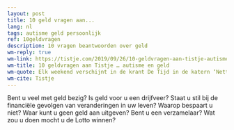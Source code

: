 ```yaml
---
layout: post
title: 10 geld vragen aan...
lang: nl
tags: autisme geld persoonlijk
ref: 10geldvragen
description: 10 vragen beantwoorden over geld
wm-reply: true 
wm-link: https://tistje.com/2019/09/26/10-geldvragen-aan-tistje-autisme-en-geld/
wm-title: 10 geldvragen aan Tistje … autisme en geld
wm-quote: Elk weekend verschijnt in de krant De Tijd in de katern ‘Netto’ een rubriek waarin een bekend of minder bekend persoon tien geldvragen voorgeschoteld krijgt. Het is een van de rubrieken die ik graag lees. Daarom leek het mij leuk om deze een keer op Tistje te zetten. Ben je een blogger? Laat je gerust inspireren en neem het stokje over.
wm-cite: Tistje
---
```




Bent u veel met geld bezig? 
Is geld voor u een drijfveer? 
Staat u stil bij de financiële gevolgen van veranderingen in uw leven? 
Waarop bespaart u niet? 
Waar kunt u geen geld aan uitgeven? 
Bent u een verzamelaar?
Wat zou u doen mocht u de Lotto winnen? 